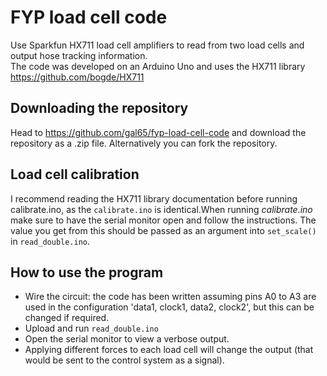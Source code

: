 # FYP load cell code 

Use Sparkfun HX711 load cell amplifiers to read from two load cells and output hose tracking information.   
The code was developed on an Arduino Uno and uses the HX711 library https://github.com/bogde/HX711

## Downloading the repository 
Head to https://github.com/gal65/fyp-load-cell-code and download the repository as a .zip file. Alternatively you can fork the repository. 

## Load cell calibration
I recommend reading the HX711 library documentation before running calibrate.ino, as the `calibrate.ino` is identical.When running <em>calibrate.ino</em> make sure to have the serial monitor open and follow the instructions. The value you get from this should be passed as an argument into `set_scale()` in `read_double.ino`. 

## How to use the program

* Wire the circuit: the code has been written assuming pins A0 to A3 are used in the configuration 'data1, clock1, data2, clock2', but this can be changed if required.
* Upload and run `read_double.ino`
* Open the serial monitor to view a verbose output.
* Applying different forces to each load cell will change the output (that would be sent to the control system as a signal). 
